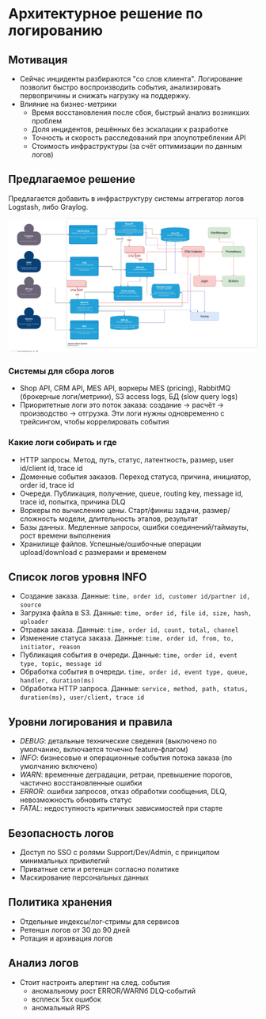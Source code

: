 # Архитектурное решение по логированию

## Мотивация

- Сейчас инциденты разбираются "со слов клиента". Логирование позволит быстро воспроизводить события, анализировать первопричины и снижать нагрузку на поддержку.
- Влияние на бизнес-метрики
  - Время восстановления после сбоя, быстрый анализ возникших проблем
  - Доля инцидентов, решённых без эскалации к разработке
  - Точность и скорость расследований при злоупотреблении API
  - Стоимость инфраструктуры (за счёт оптимизации по данным логов)

## Предлагаемое решение

Предлагается добавить в инфраструктуру системы аггрегатор логов Logstash, либо Graylog.

![Описание](./jewerly_c4_model.png)

### Системы для сбора логов

- Shop API, CRM API, MES API, воркеры MES (pricing), RabbitMQ (брокерные логи/метрики), S3 access logs, БД (slow query logs)
- Приоритетные логи это поток заказа: создание -> расчёт -> производство -> отгрузка. Эти логи нужны одновременно с трейсингом, чтобы коррелировать события

### Какие логи собирать и где

- HTTP запросы. Метод, путь, статус, латентность, размер, user id/client id, trace id
- Доменные события заказов. Переход статуса, причина, инициатор, order id, trace id
- Очереди. Публикация, получение, queue, routing key, message id, trace id, попытка, причина DLQ
- Воркеры по вычислению цены. Cтарт/финиш задачи, размер/сложность модели, длительность этапов, результат
- Базы данных. Медленные запросы, ошибки соединений/таймауты, рост времени выполнения
- Хранилище файлов. Успешные/ошибочные операции upload/download с размерами и временем

## Список логов уровня INFO

- Создание заказа. Данные: `time, order id, customer id/partner id, source`
- Загрузка файла в S3. Данные: `time, order id, file id, size, hash, uploader`
- Отравка заказа. Данные: `time, order id, count, total, channel`
- Изменение статуса заказа. Данные: `time, order id, from, to, initiator, reason`
- Публикация события в очереди. Данные: `time, order id, event type, topic, message id`
- Обработка события в очереди. `time, order id, event type, queue, handler, duration(ms)`
- Обработка HTTP запроса. Данные: `service, method, path, status, duration(ms), user/client, trace id`

## Уровни логирования и правила

- _DEBUG_: детальные технические сведения (выключено по умолчанию, включается точечно feature‑флагом)
- _INFO_: бизнесовые и операционные события потока заказа (по умолчанию включено)
- _WARN_: временные деградации, ретраи, превышение порогов, частично восстановленные ошибки
- _ERROR_: ошибки запросов, отказ обработки сообщения, DLQ, невозможность обновить статус
- _FATAL_: недоступность критичных зависимостей при старте

## Безопасность логов

- Доступ по SSO с ролями Support/Dev/Admin, c принципом минимальных привилегий
- Приватные сети и ретеншн согласно политике
- Маскирование персональных данных

## Политика хранения

- Отдельные индексы/лог‑стримы для сервисов
- Ретеншн логов от 30 до 90 дней
- Ротация и архивация логов

## Анализ логов

- Стоит настроить алертинг на след. события
  - аномальному рост ERROR/WARNб DLQ‑событий
  - всплеск 5xx ошибок
  - аномальный RPS
